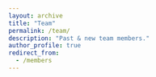 ```yaml
---
layout: archive
title: "Team"
permalink: /team/
description: "Past & new team members."
author_profile: true
redirect_from: 
  - /members
---
```



